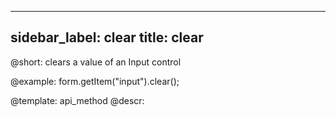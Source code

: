 
---
sidebar_label: clear
title: clear
---          

@short: clears a value of an Input control





@example:
form.getItem("input").clear();


@template: api_method
@descr:


